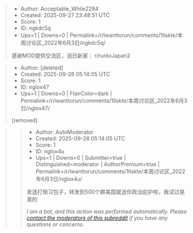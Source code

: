 > - Author: Acceptable_While2284
> - Created: 2025-09-27 23:48:51 UTC
> - Score: 1
> - ID: ngkdc5q
> - Ups=1 | Downs=0 | Permalink=/r/iwanttorun/comments/1llskte/本周讨论区_2022年6月3日/ngkdc5q/
>
> 感谢MOD提供交流区，润日新家： r/runtoJapan2

> - Author: [deleted]
> - Created: 2025-09-28 05:14:05 UTC
> - Score: 1
> - ID: nglox47
> - Ups=1 | Downs=0 | FlairColor=dark | Permalink=/r/iwanttorun/comments/1llskte/本周讨论区_2022年6月3日/nglox47/
>
> [removed]

>> - Author: AutoModerator
>> - Created: 2025-09-28 05:14:05 UTC
>> - Score: 1
>> - ID: nglox4u
>> - Ups=1 | Downs=0 | Submitter=true | Distinguished=moderator | AuthorPremium=true | Permalink=/r/iwanttorun/comments/1llskte/本周讨论区_2022年6月3日/nglox4u/
>>
>> 发送打倒习包子，转发到500个群美国就送你政治庇护啦，我试过是真的
>> 
>> *I am a bot, and this action was performed automatically. Please [contact the moderators of this subreddit](/message/compose/?to=/r/iwanttorun) if you have any questions or concerns.*
